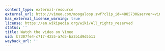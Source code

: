 ```yaml
---
content_type: external-resource
external_url: http://vimeo.com/moogaloop.swf?clip_id=4885730&server=vimeo.com&show_title=0&show_byline=0&show_portrait=0&color=&fullscreen=0&group_id=
has_external_license_warning: true
license: https://en.wikipedia.org/wiki/All_rights_reserved
status: ''
title: Watch the video on Vimeo
uid: b7307fe4-c717-4255-a7d5-ba2b1d9d5b11
wayback_url: ''
---
```

